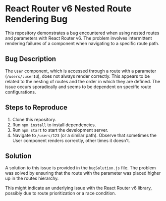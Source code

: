 # React Router v6 Nested Route Rendering Bug

This repository demonstrates a bug encountered when using nested routes and parameters with React Router v6. The problem involves intermittent rendering failures of a component when navigating to a specific route path.

## Bug Description

The `User` component, which is accessed through a route with a parameter (`/users/:userId`), does not always render correctly. This appears to be related to the nesting of routes and the order in which they are defined. The issue occurs sporadically and seems to be dependent on specific route configurations.

## Steps to Reproduce

1. Clone this repository.
2. Run `npm install` to install dependencies.
3. Run `npm start` to start the development server.
4. Navigate to `/users/123` (or a similar path).  Observe that sometimes the User component renders correctly, other times it doesn't.

## Solution

A solution to this issue is provided in the `bugSolution.js` file.  The problem was solved by ensuring that the route with the parameter was placed higher up in the routes hierarchy. 

This might indicate an underlying issue with the React Router v6 library, possibly due to route prioritization or a race condition.